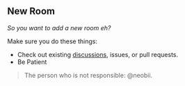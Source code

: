 ## New Room

*So you want to add a new room eh?*

Make sure you do these things:

* Check out existing [discussions](https://github.com/Shielkwamm/shielkwamm-state/discussions/categories/colorSchemes), issues, or pull requests.
* Be Patient

> The person who is not responsible: @neobii.